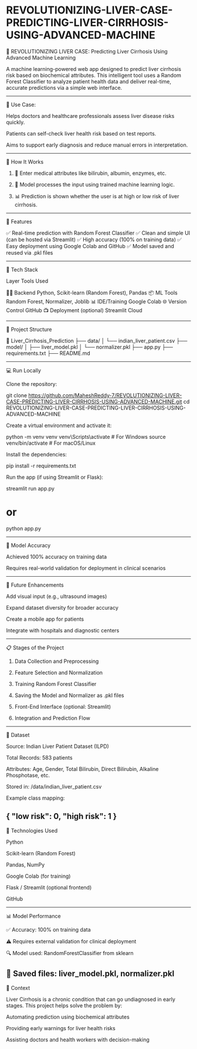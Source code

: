 # REVOLUTIONIZING-LIVER-CASE-PREDICTING-LIVER-CIRRHOSIS-USING-ADVANCED-MACHINE


🧠 REVOLUTIONIZING LIVER CASE: Predicting Liver Cirrhosis Using Advanced Machine Learning

A machine learning-powered web app designed to predict liver cirrhosis risk based on biochemical attributes.
This intelligent tool uses a Random Forest Classifier to analyze patient health data and deliver real-time, accurate predictions via a simple web interface.


---

🚨 Use Case:

Helps doctors and healthcare professionals assess liver disease risks quickly.

Patients can self-check liver health risk based on test reports.

Aims to support early diagnosis and reduce manual errors in interpretation.



---

🧪 How It Works

1. 🔢 Enter medical attributes like bilirubin, albumin, enzymes, etc.


2. 🤖 Model processes the input using trained machine learning logic.


3. 📊 Prediction is shown whether the user is at high or low risk of liver cirrhosis.




---

🚀 Features

✅ Real-time prediction with Random Forest Classifier
✅ Clean and simple UI (can be hosted via Streamlit)
✅ High accuracy (100% on training data)
✅ Easy deployment using Google Colab and GitHub
✅ Model saved and reused via .pkl files


---

🧰 Tech Stack

Layer	Tools Used

👨‍💻 Backend	Python, Scikit-learn (Random Forest), Pandas
📦 ML Tools	Random Forest, Normalizer, Joblib
📊 IDE/Training	Google Colab
🌐 Version Control	GitHub
📺 Deployment (optional)	Streamlit Cloud



---

📂 Project Structure

📁 Liver_Cirrhosis_Prediction
├── data/
│   └── indian_liver_patient.csv
├── model/
│   ├── liver_model.pkl
│   └── normalizer.pkl
├── app.py
├── requirements.txt
├── README.md


---

💻 Run Locally

Clone the repository:

git clone https://github.com/MaheshReddy-7/REVOLUTIONIZING-LIVER-CASE-PREDICTING-LIVER-CIRRHOSIS-USING-ADVANCED-MACHINE.git
cd REVOLUTIONIZING-LIVER-CASE-PREDICTING-LIVER-CIRRHOSIS-USING-ADVANCED-MACHINE

Create a virtual environment and activate it:

python -m venv venv
venv\Scripts\activate  # For Windows
source venv/bin/activate  # For macOS/Linux

Install the dependencies:

pip install -r requirements.txt

Run the app (if using Streamlit or Flask):

streamlit run app.py
# or
python app.py


---

🧪 Model Accuracy

Achieved 100% accuracy on training data

Requires real-world validation for deployment in clinical scenarios


---

🌟 Future Enhancements

Add visual input (e.g., ultrasound images)

Expand dataset diversity for broader accuracy

Create a mobile app for patients

Integrate with hospitals and diagnostic centers



---
📋 Stages of the Project

1. Data Collection and Preprocessing


2. Feature Selection and Normalization


3. Training Random Forest Classifier


4. Saving the Model and Normalizer as .pkl files


5. Front-End Interface (optional: Streamlit)


6. Integration and Prediction Flow




---

📂 Dataset

Source: Indian Liver Patient Dataset (ILPD)

Total Records: 583 patients

Attributes: Age, Gender, Total Bilirubin, Direct Bilirubin, Alkaline Phosphotase, etc.

Stored in:
/data/indian_liver_patient.csv


Example class mapping:

{ "low risk": 0, "high risk": 1 }
----
🧪 Technologies Used

Python

Scikit-learn (Random Forest)

Pandas, NumPy

Google Colab (for training)

Flask / Streamlit (optional frontend)

GitHub



---

📊 Model Performance

✅ Accuracy: 100% on training data

⚠️ Requires external validation for clinical deployment

🔍 Model used: RandomForestClassifier from sklearn

💾 Saved files: liver_model.pkl, normalizer.pkl
---
🎯 Context

Liver Cirrhosis is a chronic condition that can go undiagnosed in early stages.
This project helps solve the problem by:

Automating prediction using biochemical attributes

Providing early warnings for liver health risks

Assisting doctors and health workers with decision-making

